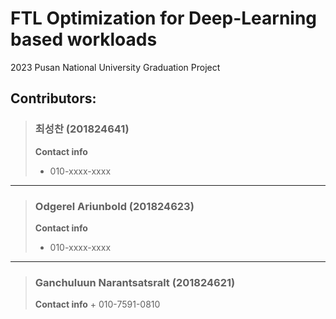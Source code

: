 # FTL Optimization for Deep-Learning based workloads
2023 Pusan National University Graduation Project


## Contributors: 
> ### 최성찬 (201824641)
> **Contact info**
>    + 010-xxxx-xxxx
---
> ### Odgerel Ariunbold (201824623)
> **Contact info**
>    + 010-xxxx-xxxx
---
> ### Ganchuluun Narantsatsralt (201824621)
> **Contact info**
>     + 010-7591-0810

